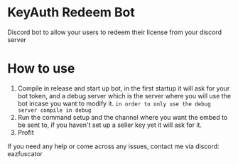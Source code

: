 # KeyAuth Redeem Bot
 Discord bot to allow your users to redeem their license from your discord server

# How to use
1. Compile in release and start up bot, in the first startup it will ask for your bot token, and a debug server which is the server where you will use the bot incase you want to modify it. `in order to only use the debug server compile in debug`
2. Run the command setup and the channel where you want the embed to be sent to, if you haven't set up a seller key yet it will ask for it.
3. Profit

If you need any help or come across any issues, contact me via discord: eazfuscator
